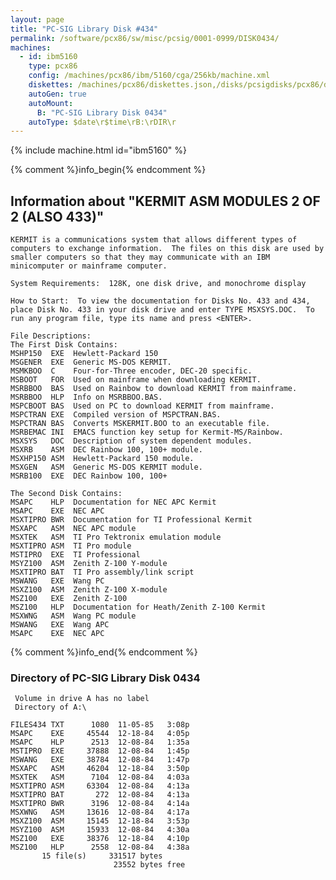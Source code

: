 ```yaml
---
layout: page
title: "PC-SIG Library Disk #434"
permalink: /software/pcx86/sw/misc/pcsig/0001-0999/DISK0434/
machines:
  - id: ibm5160
    type: pcx86
    config: /machines/pcx86/ibm/5160/cga/256kb/machine.xml
    diskettes: /machines/pcx86/diskettes.json,/disks/pcsigdisks/pcx86/diskettes.json
    autoGen: true
    autoMount:
      B: "PC-SIG Library Disk 0434"
    autoType: $date\r$time\rB:\rDIR\r
---
```


{% include machine.html id="ibm5160" %}

{% comment %}info_begin{% endcomment %}

## Information about "KERMIT ASM MODULES 2 OF 2 (ALSO 433)"

    KERMIT is a communications system that allows different types of
    computers to exchange information.  The files on this disk are used by
    smaller computers so that they may communicate with an IBM
    minicomputer or mainframe computer.
    
    System Requirements:  128K, one disk drive, and monochrome display
    
    How to Start:  To view the documentation for Disks No. 433 and 434,
    place Disk No. 433 in your disk drive and enter TYPE MSXSYS.DOC.  To
    run any program file, type its name and press <ENTER>.
    
    File Descriptions:
    The First Disk Contains:
    MSHP150  EXE  Hewlett-Packard 150
    MSGENER  EXE  Generic MS-DOS KERMIT.
    MSMKBOO  C    Four-for-Three encoder, DEC-20 specific.
    MSBOOT   FOR  Used on mainframe when downloading KERMIT.
    MSRBBOO  BAS  Used on Rainbow to download KERMIT from mainframe.
    MSRBBOO  HLP  Info on MSRBBOO.BAS.
    MSPCBOOT BAS  Used on PC to download KERMIT from mainframe.
    MSPCTRAN EXE  Compiled version of MSPCTRAN.BAS.
    MSPCTRAN BAS  Converts MSKERMIT.BOO to an executable file.
    MSRBEMAC INI  EMACS function key setup for Kermit-MS/Rainbow.
    MSXSYS   DOC  Description of system dependent modules.
    MSXRB    ASM  DEC Rainbow 100, 100+ module.
    MSXHP150 ASM  Hewlett-Packard 150 module.
    MSXGEN   ASM  Generic MS-DOS KERMIT module.
    MSRB100  EXE  DEC Rainbow 100, 100+
    
    The Second Disk Contains:
    MSAPC    HLP  Documentation for NEC APC Kermit
    MSAPC    EXE  NEC APC
    MSXTIPRO BWR  Documentation for TI Professional Kermit
    MSXAPC   ASM  NEC APC module
    MSXTEK   ASM  TI Pro Tektronix emulation module
    MSXTIPRO ASM  TI Pro module
    MSTIPRO  EXE  TI Professional
    MSYZ100  ASM  Zenith Z-100 Y-module
    MSXTIPRO BAT  TI Pro assembly/link script
    MSWANG   EXE  Wang PC
    MSXZ100  ASM  Zenith Z-100 X-module
    MSZ100   EXE  Zenith Z-100
    MSZ100   HLP  Documentation for Heath/Zenith Z-100 Kermit
    MSXWNG   ASM  Wang PC module
    MSWANG   EXE  Wang APC
    MSAPC    EXE  NEC APC
{% comment %}info_end{% endcomment %}


### Directory of PC-SIG Library Disk 0434

     Volume in drive A has no label
     Directory of A:\

    FILES434 TXT      1080  11-05-85   3:08p
    MSAPC    EXE     45544  12-18-84   4:05p
    MSAPC    HLP      2513  12-08-84   1:35a
    MSTIPRO  EXE     37888  12-08-84   1:45p
    MSWANG   EXE     38784  12-08-84   1:47p
    MSXAPC   ASM     46204  12-18-84   3:50p
    MSXTEK   ASM      7104  12-08-84   4:03a
    MSXTIPRO ASM     63304  12-08-84   4:13a
    MSXTIPRO BAT       272  12-08-84   4:13a
    MSXTIPRO BWR      3196  12-08-84   4:14a
    MSXWNG   ASM     13616  12-08-84   4:17a
    MSXZ100  ASM     15145  12-18-84   3:53p
    MSYZ100  ASM     15933  12-08-84   4:30a
    MSZ100   EXE     38376  12-18-84   4:10p
    MSZ100   HLP      2558  12-08-84   4:38a
           15 file(s)     331517 bytes
                           23552 bytes free
